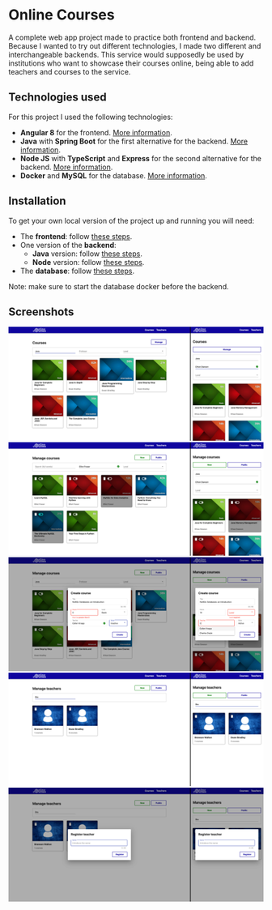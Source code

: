 # Online Courses

A complete web app project made to practice both frontend and backend. Because I wanted to try out different technologies, I made two different and interchangeable backends. This service would supposedly be used by institutions who want to showcase their courses online, being able to add teachers and courses to the service.

## Technologies used

For this project I used the following technologies:

- **Angular 8** for the frontend. [More information](frontend#readme).
- **Java** with **Spring Boot** for the first alternative for the backend. [More information](backend-java#readme).
- **Node JS** with **TypeScript** and **Express** for the second alternative for the backend. [More information](backend-node#readme).
- **Docker** and **MySQL** for the database. [More information](database#readme).

## Installation

To get your own local version of the project up and running you will need:

- The **frontend**: follow [these steps](frontend#installation).
- One version of the **backend**:
  - **Java** version: follow [these steps](backend-java#installation).
  - **Node** version: follow [these steps](backend-node#installation).
- The **database**: follow [these steps](database#installation).

Note: make sure to start the database docker before the backend.

## Screenshots
![Screenshot 1](screenshots/screenshot-1.png)
![Screenshot 2](screenshots/screenshot-2.png)
![Screenshot 3](screenshots/screenshot-3.png)
![Screenshot 4](screenshots/screenshot-4.png)
![Screenshot 5](screenshots/screenshot-5.png)